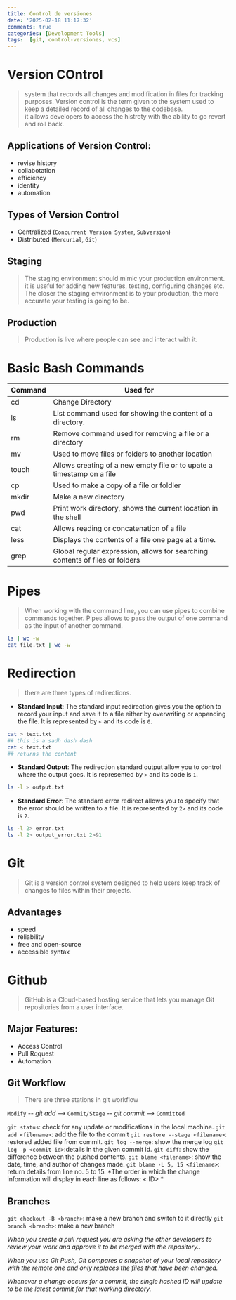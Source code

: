 ```yaml
---
title: Control de versiones
date: '2025-02-18 11:17:32'
comments: true
categories: [Development Tools]
tags:  [git, control-versiones, vcs]
---
```



# Version COntrol
> system that records all changes and modification in files for tracking purposes. Version control is the term given to the system used to keep a detailed record of all changes to the codebase.    
> it allows developers to access the histroty with the ability to go revert and roll back.

## Applications of Version Control:
* revise history 
* collabotation
* efficiency
* identity
* automation

## Types of Version Control
* Centralized  (`Concurrent Version System`, `Subversion`)
* Distributed (`Mercurial`, `Git`)

## Staging 
> The staging environment should mimic your production environment. it is useful for adding new features, testing, configuring changes etc. The closer the staging environment is to your production, the more accurate your testing is going to be.

## Production
> Production is live where people can see and interact with it.

# Basic Bash Commands
| Command | Used for                                                                     |
| ------- | ---------------------------------------------------------------------------- |
| cd      | Change Directory                                                             |
| ls      | List command used for showing the content of a directory.                    |
| rm      | Remove command used for removing a file or a directory                       |
| mv      | Used to move files or folders to another location                            |
| touch   | Allows creating of a new empty file or to upate a timestamp on a file        |
| cp      | Used to make a copy of a file or foldler                                     |
| mkdir   | Make a new directory                                                         |
| pwd     | Print work directory, shows the current location in the shell                |
| cat     | Allows reading or concatenation of a file                                    |
| less    | Displays the contents of a file one page at a time.                          |
| grep    | Global regular expression, allows for searching contents of files or folders |


# Pipes
> When working with the command line, you can use pipes to combine commands together. Pipes allows to pass the output of one command as the input of another command.
```bash
ls | wc -w
cat file.txt | wc -w
```

# Redirection
> there are three types of redirections.
* **Standard Input**: The standard input redirection gives you the option to record your input and save it to a file either by overwriting or appending the file. It is represented by `<` and its code is `0`.
```bash
cat > text.txt
## this is a sadh dash dash
cat < text.txt
## returns the content
```
* **Standard Output**: The redirection standard output allow you to control where the output goes. It is represented by `>` and its code is `1`.
```bash
ls -l > output.txt
```
* **Standard Error**: The standard error redirect allows you to specify that the error should be written to a file. It is represented by `2>` and its code is `2`.
```bash
ls -l 2> error.txt
ls -l 2> output_error.txt 2>&1
```


# Git 
> Git is a version control system designed to help users keep track of changes to files within their projects.
## Advantages
* speed
* reliability
* free and open-source 
* accessible syntax

# Github
> GitHub is a Cloud-based hosting service that lets you manage Git repositories from a user interface.
## Major Features:
* Access Control
* Pull Rqquest
* Automation

## Git Workflow
> There are three stations in git workflow

`Modify` *-- git add -->* `Commit/Stage` *-- git commit -->* `Committed`


`git status`: check for any update or modifications in the local machine.
`git add <filename>`: add the file to the commit
`git restore --stage <filename>`: restored added file from commit.
`git log --merge`: show the merge log
`git log -p <commit-id>`:details in the given commit id.
`git diff`: show the difference between the pushed contents.
`git blame <filename>`: show the date, time, and author of changes made.
`git blame -L 5, 15 <filename>`: return details from line no. 5 to 15.
*The order in which the change information will display in each line as follows: < ID><Author><Date><Time><Line number><Content>  *

## Branches
`git checkout -B <branch>`: make a new branch and switch to it directly
`git branch <branch>`: make a new branch

*When you create a pull request you are asking the other developers to review your work and approve it to be merged with the repository.*.

*When you use Git Push, Git compares a snapshot of your local repository with the remote one and only replaces the files that have been changed.*

*Whenever a change occurs for a commit, the single hashed ID will update to be the latest commit for that working directory.*

  